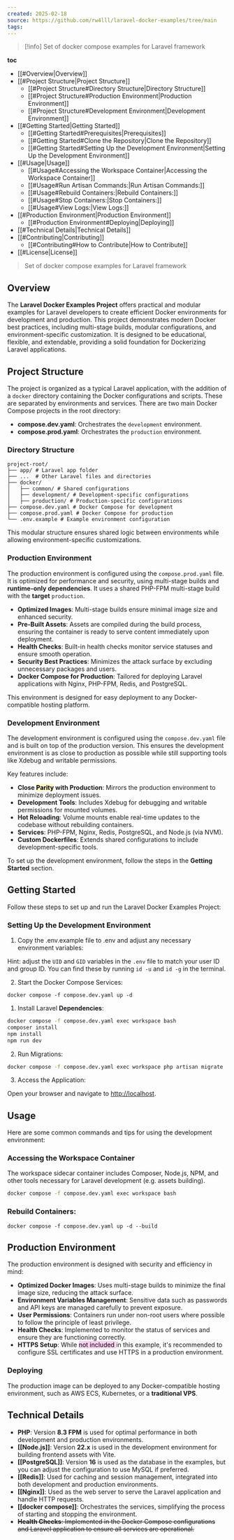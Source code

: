 ```yaml
---
created: 2025-02-18
source: https://github.com/rw4lll/laravel-docker-examples/tree/main
tags:
---
```

> [!info]
> Set of docker compose examples for Laravel framework

**toc**
- [[#Overview|Overview]]
- [[#Project Structure|Project Structure]]
	- [[#Project Structure#Directory Structure|Directory Structure]]
	- [[#Project Structure#Production Environment|Production Environment]]
	- [[#Project Structure#Development Environment|Development Environment]]
- [[#Getting Started|Getting Started]]
	- [[#Getting Started#Prerequisites|Prerequisites]]
	- [[#Getting Started#Clone the Repository|Clone the Repository]]
	- [[#Getting Started#Setting Up the Development Environment|Setting Up the Development Environment]]
- [[#Usage|Usage]]
	- [[#Usage#Accessing the Workspace Container|Accessing the Workspace Container]]
	- [[#Usage#Run Artisan Commands:|Run Artisan Commands:]]
	- [[#Usage#Rebuild Containers:|Rebuild Containers:]]
	- [[#Usage#Stop Containers:|Stop Containers:]]
	- [[#Usage#View Logs:|View Logs:]]
- [[#Production Environment|Production Environment]]
	- [[#Production Environment#Deploying|Deploying]]
- [[#Technical Details|Technical Details]]
- [[#Contributing|Contributing]]
	- [[#Contributing#How to Contribute|How to Contribute]]
- [[#License|License]]

> Set of docker compose examples for Laravel framework

## Overview

The **Laravel Docker Examples Project** offers practical and modular examples for Laravel developers to create efficient Docker environments for development and production. This project demonstrates modern Docker best practices, including multi-stage builds, modular configurations, and environment-specific customization. It is designed to be educational, flexible, and extendable, providing a solid foundation for Dockerizing Laravel applications.

## Project Structure

The project is organized as a typical Laravel application, with the addition of a `docker` directory containing the Docker configurations and scripts. These are separated by environments and services. There are two main Docker Compose projects in the root directory:

- **compose.dev.yaml**: Orchestrates the `development` environment.
- **compose.prod.yaml**: Orchestrates the `production` environment.

### Directory Structure

```
project-root/ 
├── app/ # Laravel app folder
├── ...  # Other Laravel files and directories 
├── docker/ 
│   ├── common/ # Shared configurations
│   ├── development/ # Development-specific configurations 
│   ├── production/ # Production-specific configurations
├── compose.dev.yaml # Docker Compose for development 
├── compose.prod.yaml # Docker Compose for production 
└── .env.example # Example environment configuration
```

This modular structure ensures shared logic between environments while allowing environment-specific customizations.

### **Production** Environment

The production environment is configured using the `compose.prod.yaml` file.
It is optimized for performance and security, using multi-stage builds and **runtime-only dependencies**. It uses a shared PHP-FPM multi-stage build with the **target** `production`.

- **Optimized Images**: Multi-stage builds ensure minimal image size and enhanced security.
- **Pre-Built Assets**: Assets are compiled during the build process, ensuring the container is ready to serve content immediately upon deployment.
- **Health Checks**: Built-in health checks monitor service statuses and ensure smooth operation.
- **Security Best Practices**: Minimizes the attack surface by excluding unnecessary packages and users.
- **Docker Compose for Production**: Tailored for deploying Laravel applications with Nginx, PHP-FPM, Redis, and PostgreSQL.

This environment is designed for easy deployment to any Docker-compatible hosting platform.

### **Development** Environment

The development environment is configured using the `compose.dev.yaml` file and is built on top of the production version. This ensures the development environment is as close to production as possible while still supporting tools like Xdebug and writable permissions.

Key features include:

- **Close <mark style="background: #FFF3A3A6;">Parity</mark> with Production**: Mirrors the production environment to minimize deployment issues.
- **Development Tools**: Includes Xdebug for debugging and writable permissions for mounted volumes.
- **Hot Reloading**: Volume mounts enable real-time updates to the codebase without rebuilding containers.
- **Services**: PHP-FPM, Nginx, Redis, PostgreSQL, and Node.js (via NVM).
- **Custom Dockerfiles**: Extends shared configurations to include development-specific tools.

To set up the development environment, follow the steps in the **Getting Started** section.

## Getting Started

Follow these steps to set up and run the Laravel Docker Examples Project:

### Setting Up the Development Environment

1. Copy the .env.example file to .env and adjust any necessary environment variables:

Hint: adjust the `UID` and `GID` variables in the `.env` file to match your user ID and group ID. You can find these by running `id -u` and `id -g` in the terminal.

2. Start the Docker Compose Services:

```
docker compose -f compose.dev.yaml up -d
```

1. Install Laravel **Dependencies**:

```bash
docker compose -f compose.dev.yaml exec workspace bash
composer install
npm install
npm run dev
```

2. Run Migrations:

```bash
docker compose -f compose.dev.yaml exec workspace php artisan migrate
```

3. Access the Application:

Open your browser and navigate to [http://localhost](http://localhost/).

## Usage

Here are some common commands and tips for using the development environment:

### Accessing the Workspace Container

The workspace sidecar container includes Composer, Node.js, NPM, and other tools necessary for Laravel development (e.g. assets building).

```bash
docker compose -f compose.dev.yaml exec workspace bash
```

### Rebuild Containers:

```
docker compose -f compose.dev.yaml up -d --build
```

## Production Environment

The production environment is designed with security and efficiency in mind:

- **Optimized Docker Images**: Uses multi-stage builds to minimize the final image size, reducing the attack surface.
- **Environment Variables Management**: Sensitive data such as passwords and API keys are managed carefully to prevent exposure.
- **User Permissions**: Containers run under non-root users where possible to follow the principle of least privilege.
- **Health Checks**: Implemented to monitor the status of services and ensure they are functioning correctly.
- **HTTPS Setup**: While <mark style="background: #FFB8EBA6;">not included </mark>in this example, it's recommended to configure SSL certificates and use HTTPS in a production environment.

### Deploying

The production image can be deployed to any Docker-compatible hosting environment, such as AWS ECS, Kubernetes, or a **traditional VPS**.

## Technical Details

- **PHP**: Version **8.3 FPM** is used for optimal performance in both development and production environments.
- **[[Node.js]]**: Version **22.x** is used in the development environment for building frontend assets with Vite.
- **[[PostgreSQL]]**: Version **16** is used as the database in the examples, but you can adjust the configuration to use MySQL if preferred.
- **[[Redis]]**: Used for caching and session management, integrated into both development and production environments.
- **[[Nginx]]**: Used as the web server to serve the Laravel application and handle HTTP requests.
- **[[docker compose]]**: Orchestrates the services, simplifying the process of starting and stopping the environment.
- ~~**Health Checks**: Implemented in the Docker Compose configurations and Laravel application to ensure all services are operational.~~
